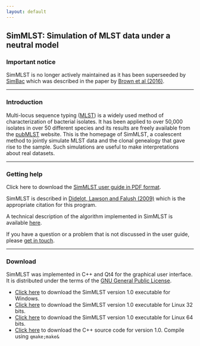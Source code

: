 ```yaml
---
layout: default
---
```


## SimMLST: Simulation of MLST data under a neutral model

### Important notice

SimMLST is no longer actively maintained as it has been superseeded by [SimBac](https://github.com/tbrown91/SimBac) which was described in the paper by [Brown et al (2016)](http://mgen.microbiologyresearch.org/content/journal/mgen/10.1099/mgen.0.000044). 

---
### Introduction

Multi-locus sequence typing (<a href="http://en.wikipedia.org/wiki/MLST">MLST</a>) is a widely used method of characterization of bacterial isolates. It has been applied to over 50,000 isolates in over 50 different species and its results are freely available from the <a href="http://pubmlst.org/">pubMLST</a> website. This is the homepage of SimMLST, a coalescent method to jointly simulate MLST data and the clonal genealogy that gave rise to the sample. Such simulations are useful to make interpretations about real datasets.

---
### Getting help

Click here to download the <a href="http://www.stats.ox.ac.uk/~didelot/files/simmlst-userguide.pdf">SimMLST user guide in PDF format</a>.

SimMLST is described in <a href="http://bioinformatics.oxfordjournals.org/cgi/content/abstract/btp145">Didelot, Lawson and Falush (2009)</a> which is the appropriate citation for this program.

A technical description of the algorithm implemented in SimMLST is available <a href="http://www.stats.ox.ac.uk/~didelot/files/simmlst-tech.pdf">here</a>. 

If you have a question or a problem that is not discussed in the user guide, please <a href="contact.htm">get in touch</a>. 

---
### Download

SimMLST was implemented in C++ and Qt4 for the graphical user interface.
It is distributed under the terms of the <a href="http://www.gnu.org/licenses/gpl.html">GNU General Public License</a>.

* <a href="http://www.stats.ox.ac.uk/~didelot/files/simmlst.zip">Click here</a> to download the SimMLST version 1.0 executable for Windows.
* <a href="http://www.stats.ox.ac.uk/~didelot/files/simmlst32.zip">Click here</a> to download the SimMLST version 1.0 executable for Linux 32 bits.
* <a href="http://www.stats.ox.ac.uk/~didelot/files/simmlst64.zip">Click here</a> to download the SimMLST version 1.0 executable for Linux 64 bits.
* <a href="http://www.stats.ox.ac.uk/~didelot/files/simmlstsrc.zip">Click here</a> to download the C++ source code for version 1.0. Compile using `qmake;make&`
